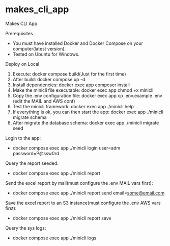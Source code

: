 # makes_cli_app
Makes CLI App

Prerequisites
- You must have installed Docker and Docker Compose on your computer(latest version).
- Tested on Ubuntu for Windows.

Deploy on Local
1. Execute: docker compose build(Just for the first time)
2. After build: docker compose up -d
3. Install dependencies: docker exec app composer install
4. Make the minicli file executable: docker exec app chmod +x minicli
5. Copy the .env configuration file: docker exec app cp .env.example .env (edit the MAIL and AWS conf)
6. Test the minicli framework: docker exec app ./minicli help
7. If everything is ok, you can then start the app: docker exec app ./minicli migrate schema
8. After migrate the database schema: docker exec app ./minicli migrate seed

Login to the app:
- docker compose exec app ./minicli login user=adm password=P@ssw0rd

Query the report seeded:
- docker compose exec app ./minicli report

Send the excel report by mail(must configure the .env MAIL vars first):
- docker compose exec app ./minicli report send email=some@email.com

Save the excel report to an S3 instance(must configure the .env AWS vars first):
- docker compose exec app ./minicli report save

Query the sys logs:
- docker compose exec app ./minicli logs

